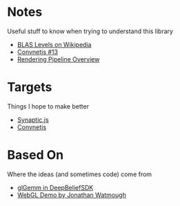 
# Notes
Useful stuff to know when trying to understand this library

* [BLAS Levels on Wikipedia](https://en.wikipedia.org/wiki/Basic_Linear_Algebra_Subprograms#Functionality)
* [Convnetjs #13](https://github.com/karpathy/convnetjs/issues/13)
* [Rendering Pipeline Overview](https://www.opengl.org/wiki/Rendering_Pipeline_Overview)

# Targets
Things I hope to make better

* [Synaptic.js](https://github.com/cazala/synaptic)
* [Convnetjs](https://github.com/karpathy/convnetjs)

# Based On
Where the ideas (and sometimes code) come from

* [glGemm in DeepBeliefSDK](https://github.com/jetpacapp/DeepBeliefSDK/blob/gh-pages/JavascriptLibrary/jpcnn.js)
* [WebGL Demo by Jonathan Watmough](https://github.com/watmough/webgl-matrix-demo)
